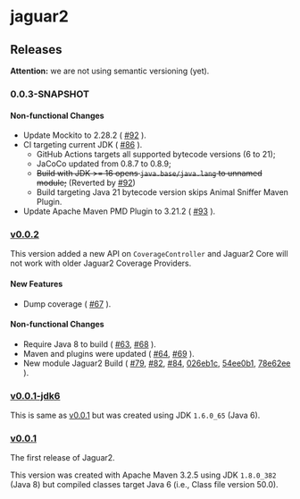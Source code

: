 # jaguar2

## Releases

**Attention:** we are not using semantic versioning (yet).

### 0.0.3-SNAPSHOT

#### Non-functional Changes

* Update Mockito to 2.28.2 (
  [#92](https://github.com/saeg/jaguar2/pull/92)
).
* CI targeting current JDK (
  [#86](https://github.com/saeg/jaguar2/pull/86)
).
  * GitHub Actions targets all supported bytecode versions (6 to 21);
  * JaCoCo updated from 0.8.7 to 0.8.9;
  * ~~Build with JDK >= 16 opens `java.base/java.lang` to unnamed module;~~ (Reverted by [#92](https://github.com/saeg/jaguar2/pull/92))
  * Build targeting Java 21 bytecode version skips Animal Sniffer Maven Plugin.
* Update Apache Maven PMD Plugin to 3.21.2 (
  [#93](https://github.com/saeg/jaguar2/pull/93)
).

### [v0.0.2](https://github.com/saeg/jaguar2/releases/tag/v0.0.2)

This version added a new API on `CoverageController` and Jaguar2 Core will not
work with older Jaguar2 Coverage Providers.

#### New Features

* Dump coverage (
  [#67](https://github.com/saeg/jaguar2/pull/67)
).

#### Non-functional Changes

* Require Java 8 to build (
  [#63](https://github.com/saeg/jaguar2/pull/63),
  [#68](https://github.com/saeg/jaguar2/pull/68)
).
* Maven and plugins were updated (
  [#64](https://github.com/saeg/jaguar2/pull/64),
  [#69](https://github.com/saeg/jaguar2/pull/69)
).
* New module Jaguar2 Build (
  [#79](https://github.com/saeg/jaguar2/pull/79),
  [#82](https://github.com/saeg/jaguar2/pull/82),
  [#84](https://github.com/saeg/jaguar2/pull/84),
  [026eb1c](https://github.com/saeg/jaguar2/commit/026eb1c0552390bd0fb61a311f8df1c1fcdc215c),
  [54ee0b1](https://github.com/saeg/jaguar2/commit/54ee0b19545d3da4af7bc4e167fa6e53e8e7ff56),
  [78e62ee](https://github.com/saeg/jaguar2/commit/78e62ee89c0540d8add8fed75ba73955fd65b515)
).

### [v0.0.1-jdk6](https://github.com/saeg/jaguar2/releases/tag/v0.0.1-jdk6)

This is same as [v0.0.1](https://github.com/saeg/jaguar2/releases/tag/v0.0.1)
but was created using JDK `1.6.0_65` (Java 6).

### [v0.0.1](https://github.com/saeg/jaguar2/releases/tag/v0.0.1)

The first release of Jaguar2.

This version was created with Apache Maven 3.2.5 using JDK `1.8.0_382` (Java 8)
but compiled classes target Java 6 (i.e., Class file version 50.0).
